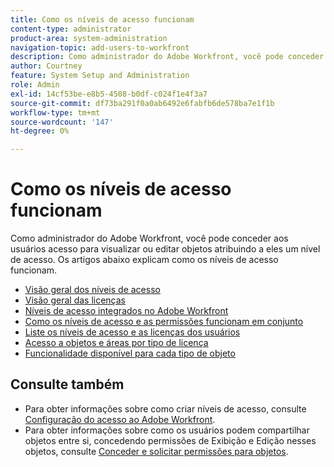 ```yaml
---
title: Como os níveis de acesso funcionam
content-type: administrator
product-area: system-administration
navigation-topic: add-users-to-workfront
description: Como administrador do Adobe Workfront, você pode conceder aos usuários acesso para visualizar ou editar objetos atribuindo a eles um nível de acesso. Os artigos abaixo explicam como os níveis de acesso funcionam.
author: Courtney
feature: System Setup and Administration
role: Admin
exl-id: 14cf53be-e8b5-4508-b0df-c024f1e4f3a7
source-git-commit: df73ba291f0a0ab6492e6fabfb6de578ba7e1f1b
workflow-type: tm+mt
source-wordcount: '147'
ht-degree: 0%

---
```


# Como os níveis de acesso funcionam

Como administrador do Adobe Workfront, você pode conceder aos usuários acesso para visualizar ou editar objetos atribuindo a eles um nível de acesso. Os artigos abaixo explicam como os níveis de acesso funcionam.

* [Visão geral dos níveis de acesso](../../../administration-and-setup/add-users/access-levels-and-object-permissions/access-levels-overview.md)
* [Visão geral das licenças](/help/quicksilver/administration-and-setup/add-users/access-levels-and-object-permissions/wf-licenses.md)
* [Níveis de acesso integrados no Adobe Workfront](../../../administration-and-setup/add-users/access-levels-and-object-permissions/default-access-levels-in-workfront.md)
* [Como os níveis de acesso e as permissões funcionam em conjunto](../../../administration-and-setup/add-users/access-levels-and-object-permissions/how-access-levels-permissions-work-together.md)
* [Liste os níveis de acesso e as licenças dos usuários](../../../administration-and-setup/add-users/access-levels-and-object-permissions/list-access-levels-and-licenses-for-your-users.md)
* [Acesso a objetos e áreas por tipo de licença](../../../administration-and-setup/add-users/access-levels-and-object-permissions/access-to-objects-and-areas-by-license-type.md)
* [Funcionalidade disponível para cada tipo de objeto](../../../administration-and-setup/add-users/access-levels-and-object-permissions/functionality-available-for-each-object-type.md)

## Consulte também

* Para obter informações sobre como criar níveis de acesso, consulte [Configuração do acesso ao Adobe Workfront](../../../administration-and-setup/add-users/configure-and-grant-access/configure-access.md).
* Para obter informações sobre como os usuários podem compartilhar objetos entre si, concedendo permissões de Exibição e Edição nesses objetos, consulte [Conceder e solicitar permissões para objetos](../../../workfront-basics/grant-and-request-access-to-objects/grant-and-request-access-to-objects.md).
